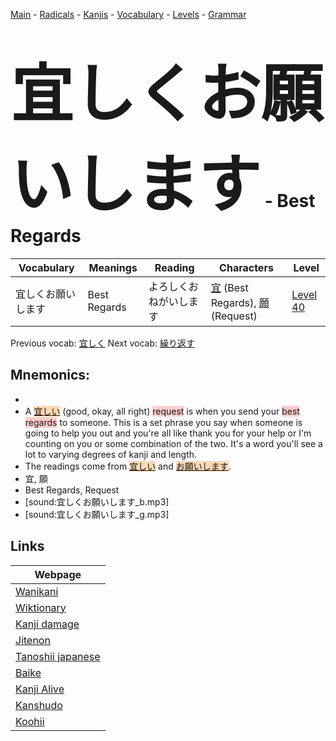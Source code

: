 <style> bigfont {font-size: 100px}</style>
[Main](../README.md) -
[Radicals](../radicals.md) -
[Kanjis](../kanjis.md) -
[Vocabulary](../vocabulary.md) -
[Levels](../levels.md) -
[Grammar](../grammar.md)
# <bigfont> 宜しくお願いします</bigfont> - Best Regards 

| Vocabulary | Meanings | Reading | Characters | Level |
| --- | --- | --- | --- | --- |
| 宜しくお願いします | Best Regards | よろしくおねがいします |  [宜](../kanjis/宜.md) (Best Regards), [願](../kanjis/願.md) (Request) | [Level 40](../levels/wk_level40.md) |

Previous vocab: [宜しく](宜しく.md) Next vocab: [繰り返す](繰り返す.md) 

## Mnemonics:

* 
* A <span style="background-color:#fed8b1"> [宜しい](https://jisho.org/search/宜しい)</span> (good, okay, all right) <span style="background-color:#ffcccb"> request</span> is when you send your <span style="background-color:#ffcccb"> best regards</span> to someone. This is a set phrase you say when someone is going to help you out and you're all like thank you for your help or I'm counting on you or some combination of the two. It's a word you'll see a lot to varying degrees of kanji and length.
* The readings come from <span style="background-color:#fed8b1"> [宜しい](https://jisho.org/search/宜しい)</span> and <span style="background-color:#fed8b1"> [お願いします](https://jisho.org/search/お願いします)</span>.
* 宜, 願
* Best Regards, Request
* [sound:宜しくお願いします_b.mp3]
* [sound:宜しくお願いします_g.mp3]


## Links 

| Webpage |
| --- |
| [Wanikani          ](https://www.wanikani.com/kanji/宜しくお願いします) |
| [Wiktionary        ](https://en.wiktionary.org/wiki/宜しくお願いします) |
| [Kanji damage      ](http://www.kanjidamage.com/kanji/search?utf8=✓&q=宜しくお願いします) |
| [Jitenon           ](https://jitenon.com/kanji/宜しくお願いします) |
| [Tanoshii japanese ](https://www.tanoshiijapanese.com/dictionary/kanji.cfm?k=宜しくお願いします) |
| [Baike             ](https://baike.baidu.com/item/宜しくお願いします) |
| [Kanji Alive       ](https://app.kanjialive.com/宜しくお願いします) |
| [Kanshudo          ](https://www.kanshudo.com/searchmn?q=宜しくお願いします) |
| [Koohii            ](https://kanji.koohii.com/study/kanji/宜しくお願いします) |
